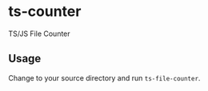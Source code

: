 # ts-counter
TS/JS File Counter

## Usage
Change to your source directory and run `ts-file-counter`.